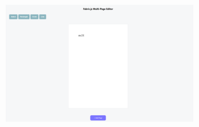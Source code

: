 
![image_alt](https://github.com/atiqumaster/web-editor/blob/38e30cae52daf7d401bd2f39de8be0ba64192219/canvas-pic.png)

